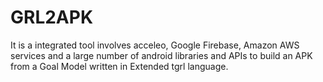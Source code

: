 # GRL2APK
It is a integrated tool involves acceleo, Google Firebase, Amazon AWS services and a large number of android libraries and APIs to build an APK from a Goal Model written in Extended tgrl language.
